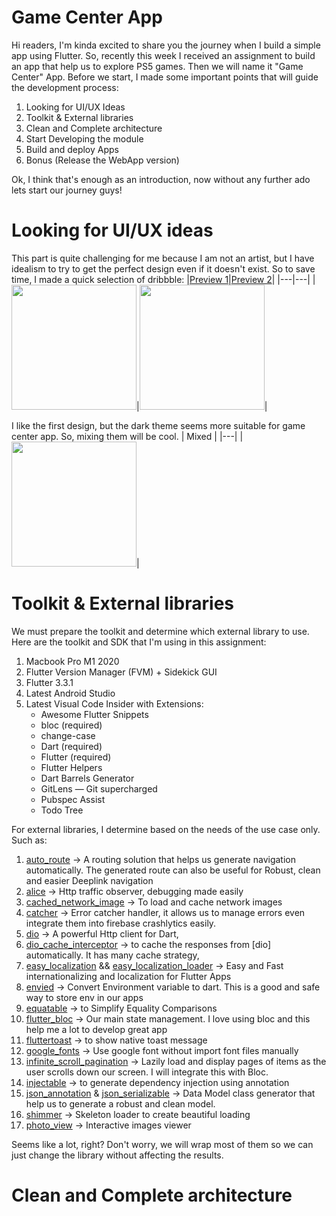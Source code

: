# Game Center App

Hi readers, I'm kinda excited to share you the journey when I build a simple app using Flutter. So, recently this week I received an assignment to build an app that help us to explore PS5 games. Then we will name it "Game Center" App. Before we start, I made some important points that will guide the development process:
1. Looking for UI/UX Ideas
2. Toolkit & External libraries
3. Clean and Complete architecture
4. Start Developing the module
5. Build and deploy Apps
6. Bonus (Release the WebApp version)

Ok, I think that's enough as an introduction, now without any further ado lets start our journey guys!

# Looking for UI/UX ideas
This part is quite challenging for me because I am not an artist, but I have idealism to try to get the perfect design even if it doesn't exist. So to save time, I made a quick selection of dribbble:
|[Preview 1](https://dribbble.com/shots/16666083-Game-Store-App)|[Preview 2](https://dribbble.com/shots/16716121-Game-Store-App)|
|---|---|
|<img src="https://cdn.dribbble.com/users/3102427/screenshots/16666083/media/63e0b6f0c13499e51e2e30c8849664dc.jpg" width=200/>|<img src="https://cdn.dribbble.com/users/4559563/screenshots/16716121/media/0e9150bb29b9558ff80646c1fc87cdaf.png" width=200/>|

I like the first design, but the dark theme seems more suitable for game center app. So, mixing them will be cool. 
| Mixed |
|---|
|<img src="https://cdn.dribbble.com/users/3102427/screenshots/16666083/media/63e0b6f0c13499e51e2e30c8849664dc.jpg" width=200/>|

# Toolkit & External libraries
We must prepare the toolkit and determine which external library to use. Here are the toolkit and SDK that I'm using in this assignment:
1. Macbook Pro M1 2020
2. Flutter Version Manager (FVM) + Sidekick GUI
3. Flutter 3.3.1
4. Latest Android Studio
5. Latest Visual Code Insider with Extensions:
    - Awesome Flutter Snippets 
    - bloc (required)
    - change-case
    - Dart (required)
    - Flutter (required)
    - Flutter Helpers
    - Dart Barrels Generator
    - GitLens — Git supercharged
    - Pubspec Assist
    - Todo Tree

For external libraries, I determine based on the needs of the use case only. Such as:
1. [auto_route](https://pub.dev/packages/auto_route) -> A routing solution that helps us generate navigation automatically. The generated route can also be useful for Robust, clean and easier Deeplink navigation
2. [alice](https://pub.dev/packages/alice) -> Http traffic observer, debugging made easily
3. [cached_network_image](https://pub.dev/packages/cached_network_image) -> To load and cache network images
4. [catcher](https://pub.dev/packages/catcher) -> Error catcher handler, it allows us to manage errors even integrate them into firebase crashlytics easily.
4. [dio](https://pub.dev/packages/dio) -> A powerful Http client for Dart,
5. [dio_cache_interceptor](https://pub.dev/packages/dio_cache_interceptor) -> to cache the responses from [dio] automatically. It has many cache strategy,
6. [easy_localization](https://pub.dev/packages/easy_localization) && [easy_localization_loader](https://github.com/ariefwijaya/easy_localization_loader.git) -> Easy and Fast internationalizing and localization for Flutter Apps
7. [envied](https://pub.dev/packages/envied) -> Convert Environment variable to dart. This is a good and safe way to store env in our apps
8. [equatable](https://pub.dev/packages/equatable) -> to Simplify Equality Comparisons
9. [flutter_bloc](https://pub.dev/packages/flutter_bloc) -> Our main state management. I love using bloc and this help me a lot to develop great app
10. [fluttertoast](https://pub.dev/packages/fluttertoast) -> to show native toast message
11. [google_fonts](https://pub.dev/packages/google_fonts) -> Use google font without import font files manually
12. [infinite_scroll_pagination](https://pub.dev/packages/infinite_scroll_pagination) -> Lazily load and display pages of items as the user scrolls down our screen. I will integrate this with Bloc. 
13. [injectable](https://pub.dev/packages/injectable) -> to generate dependency injection using annotation
14. [json_annotation](https://pub.dev/packages/json_annotation) & [json_serializable](https://pub.dev/packages/json_serializable)  -> Data Model class generator that help us to generate a robust and clean model.
15. [shimmer](https://pub.dev/packages/shimmer) -> Skeleton loader to create beautiful loading
16. [photo_view](https://pub.dev/packages/photo_view) -> Interactive images viewer

Seems like a lot, right? Don't worry, we will wrap most of them so we can just change the library without affecting the results.

# Clean and Complete architecture